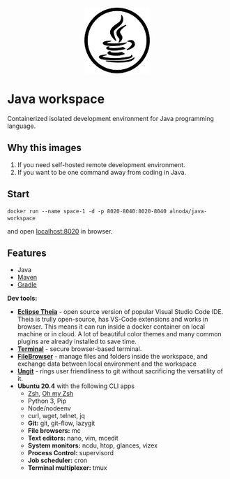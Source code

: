 <p align="center">
  <img src="./img/java-circle.svg" alt="Java logo" width="150">
</p>   

# Java workspace 

Containerized isolated development environment for Java programming language.

## Why this images

1. If you need self-hosted remote development environment.
2. If you want to be one command away from coding in Java.

## Start
 
```
docker run --name space-1 -d -p 8020-8040:8020-8040 alnoda/java-workspace
```  

and open [localhost:8020](http://localhost:8020) in browser.  

## Features

- Java 
- [Maven](https://maven.apache.org/)
- [Gradle](https://gradle.org/)

**Dev tools:**

- [**Eclipse Theia**](https://theia-ide.org/docs/) - open source version of popular Visual Studio Code IDE. Theia is trully open-source, has 
VS-Code extensions and works in browser. This means it can run inside a docker container on local machine or in cloud. A lot of beautiful color themes and many common plugins are already installed to save time.
- [**Terminal**](https://github.com/tsl0922/ttyd) - secure browser-based terminal.
- [**FileBrowser**](https://github.com/filebrowser/filebrowser)  - manage files and folders inside the workspace, and exchange data between local environment and the workspace
- [**Ungit**](https://github.com/FredrikNoren/ungit) - rings user friendliness to git without sacrificing the versatility of it.
- **Ubuntu 20.4** with the following CLI apps
    - [Zsh](https://www.zsh.org/), [Oh my Zsh](https://ohmyz.sh/)
    - Python 3, Pip 
    - Node/nodeenv
    - curl, wget, telnet, jq
    - **Git:** git, git-flow, lazygit 
    - **File browsers:** mc
    - **Text editors:** nano, vim, mcedit
    - **System monitors:** ncdu, htop, glances, vizex
    - **Process Control:** supervisord
    - **Job scheduler:** cron
    - **Terminal multiplexer:** tmux 



